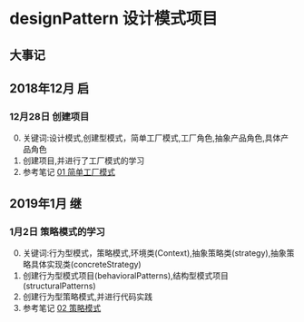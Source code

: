 # designPattern 设计模式项目
<!--主要为大话设计模式的笔记-->
## 大事记
## 2018年12月 启
### 12月28日 创建项目
0. 关键词:设计模式,创建型模式，简单工厂模式,工厂角色,抽象产品角色,具体产品角色
1. 创建项目,并进行了工厂模式的学习
2. 参考笔记 [01 简单工厂模式](http://note.youdao.com/noteshare?id=00d171867a62166408514d066a11bb38&sub=43EF7D04C0CC43AD971F31C77529AE02)

## 2019年1月 继
### 1月2日 策略模式的学习
0. 关键词:行为型模式，策略模式,环境类(Context),抽象策略类(strategy),抽象策略具体实现类(concreteStrategy)
1. 创建行为型模式项目(behavioralPatterns),结构型模式项目(structuralPatterns)
2. 创建行为型策略模式,并进行代码实践
3. 参考笔记 [02 策略模式](http://note.youdao.com/noteshare?id=a03a9105cea6899290f27ab0a0762ae4&sub=6026A8F4C6E34CAE8C9CA4A21BCE683F)
